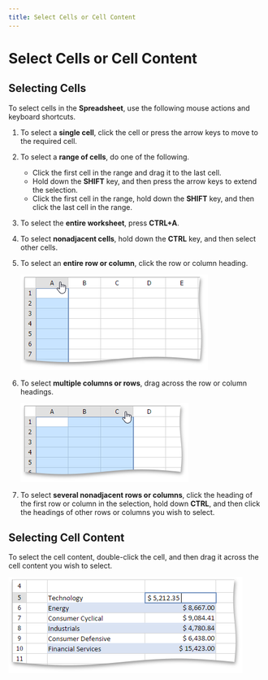 ```yaml
---
title: Select Cells or Cell Content
---
```

# Select Cells or Cell Content
## Selecting Cells
To select cells in the **Spreadsheet**, use the following mouse actions and keyboard shortcuts.
1. To select a **single cell**, click the cell or press the arrow keys to move to the required cell.
2. To select a **range of cells**, do one of the following.
	* Click the first cell in the range and drag it to the last cell.
	* Hold down the **SHIFT** key, and then press the arrow keys to extend the selection.
	* Click the first cell in the range, hold down the **SHIFT** key, and then click the last cell in the range.
3. To select the **entire worksheet**, press **CTRL+A**.
4. To select **nonadjacent cells**, hold down the **CTRL** key, and then select other cells.
5. To select an **entire row or column**, click the row or column heading.
	
	![EUD_ASPxSpreadsheet_Selection_SelectSingleColumn](../../../images/Img26132.png)
6. To select **multiple columns or rows**, drag across the row or column headings.
	
	![EUD_ASPxSpreadsheet_Selection_SelectMultipleColumns](../../../images/Img26133.png)
7. To select **several nonadjacent rows or columns**, click the heading of the first row or column in the selection, hold down **CTRL**, and then click the headings of other rows or columns you wish to select.

## Selecting Cell Content
To select the cell content, double-click the cell, and then drag it across the cell content you wish to select.

![EUD_ASPxSpreadsheet_Selection_CellContentEditing](../../../images/Img26134.png)